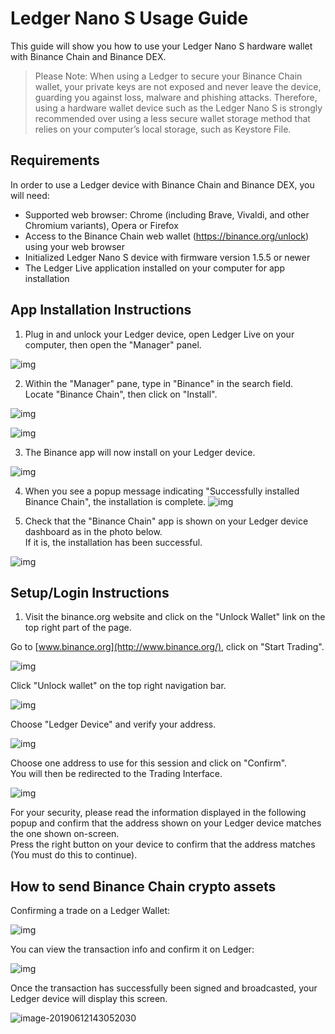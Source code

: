 # Ledger Nano S Usage Guide

This guide will show you how to use your Ledger Nano S hardware wallet with Binance Chain and Binance DEX.

> Please Note: When using a Ledger to secure your Binance Chain wallet, your private keys are not exposed and never leave the device, guarding you against loss, malware and phishing attacks.
Therefore, using a hardware wallet device such as the Ledger Nano S is strongly recommended over using a less secure wallet storage method that relies on your computer’s local storage, such as Keystore File.

## Requirements

In order to use a Ledger device with Binance Chain and Binance DEX, you will need:

- Supported web browser: Chrome (including Brave, Vivaldi, and other Chromium variants), Opera or Firefox
- Access to the Binance Chain web wallet (https://binance.org/unlock) using your web browser
- Initialized Ledger Nano S device with firmware version 1.5.5 or newer
- The Ledger Live application installed on your computer for app installation

## App Installation Instructions

1) Plug in and unlock your Ledger device, open Ledger Live on your computer, then open the "Manager" panel.

![img](pic/manage.png)

2) Within the "Manager" pane, type in "Binance" in the search field.<br/>
Locate "Binance Chain", then click on "Install".

![img](pic/install.png)

![img](puc/search.png)


3) The Binance app will now install on your Ledger device.

![img](pic/installing.png)

4) When you see a popup message indicating "Successfully installed Binance Chain", the installation is complete.
![img](pic/success.png)


5) Check that the "Binance Chain" app is shown on your Ledger device dashboard as in the photo below.<br/>
If it is, the installation has been successful.

![img](pic/app.png)

## Setup/Login Instructions

1) Visit the binance.org website and click on the "Unlock Wallet" link on the top right part of the page.

Go to [www.binance.org](http://www.binance.org/), click on "Start Trading".

![img](pic/start.png)

Click "Unlock wallet" on the top right navigation bar.

![img](pic/unlock.png)

Choose "Ledger Device" and verify your address.

![img](pic/ledger.png)

Choose one address to use for this session and click on "Confirm".<br/>
You will then be redirected to the Trading Interface.

![img](pic/address.png)


For your security, please read the information displayed in the following popup and confirm that the address shown on your Ledger device matches the one shown on-screen.<br/>
Press the right button on your device to confirm that the address matches (You must do this to continue).

## How to send Binance Chain crypto assets

Confirming a trade on a Ledger Wallet:

![img](pic/transaction.png)

You can view the transaction info and confirm it on Ledger:

![img](pic/preview.jpg)

Once the transaction has successfully been signed and broadcasted, your Ledger device will display this screen.

![image-20190612143052030](pic/sign.png)







